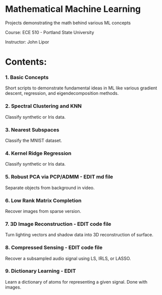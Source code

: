 # Mathematical Machine Learning 
Projects demonstrating the math behind various ML concepts

Course: ECE 510 - Portland State University

Instructor: John Lipor

# Contents:
### 1. Basic Concepts
Short scripts to demonstrate fundamental ideas in ML like various gradient descent, regression, and eigendecomposition methods. 

### 2. Spectral Clustering and KNN
Classify synthetic or Iris data.

### 3. Nearest Subspaces
Classify the MNIST dataset.

### 4. Kernel Ridge Regression
Classify synthetic or Iris data.

### 5. Robust PCA via PCP/ADMM - EDIT md file
Separate objects from background in video.

### 6. Low Rank Matrix Completion
Recover images from sparse version.

### 7. 3D Image Reconstruction - EDIT code file
Turn lighting vectors and shadow data into 3D reconstruction of surface.

### 8. Compressed Sensing - EDIT code file
Recover a subsampled audio signal using LS, IRLS, or LASSO. 

### 9. Dictionary Learning - EDIT
Learn a dictionary of atoms for representing a given signal. Done with images.

